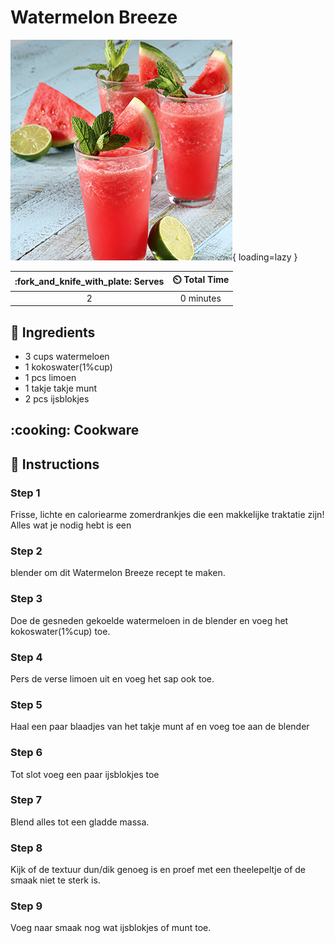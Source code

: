 # Watermelon Breeze

![Watermelon Breeze](assets/images/watermelon-breeze.png){ loading=lazy }

| :fork_and_knife_with_plate: Serves | :timer_clock: Total Time |
|:----------------------------------:|:-----------------------: |
| 2 | 0 minutes |

## :salt: Ingredients

- 3 cups watermeloen
- 1 kokoswater(1%cup)
- 1 pcs limoen
- 1 takje takje munt
- 2 pcs ijsblokjes

## :cooking: Cookware

## :pencil: Instructions

### Step 1

Frisse, lichte en caloriearme zomerdrankjes die een makkelijke traktatie zijn! Alles wat je nodig hebt is een

### Step 2

blender om dit Watermelon Breeze recept te maken.

### Step 3

Doe de gesneden gekoelde watermeloen in de blender en voeg het kokoswater(1%cup) toe.

### Step 4

Pers de verse limoen uit en voeg het sap ook toe.

### Step 5

Haal een paar blaadjes van het takje munt af en voeg toe aan de blender

### Step 6

Tot slot voeg een paar ijsblokjes toe

### Step 7

Blend alles tot een gladde massa.

### Step 8

Kijk of de textuur dun/dik genoeg is en proef met een theelepeltje of de smaak niet te sterk is.

### Step 9

Voeg naar smaak nog wat ijsblokjes of munt toe.
